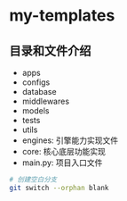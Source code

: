 # my-templates

## 目录和文件介绍
- apps  
- configs
- database
- middlewares
- models
- tests
- utils
- engines: 引擎能力实现文件
- core: 核心底层功能实现
- main.py: 项目入口文件


```bash
# 创建空白分支
git switch --orphan blank
```